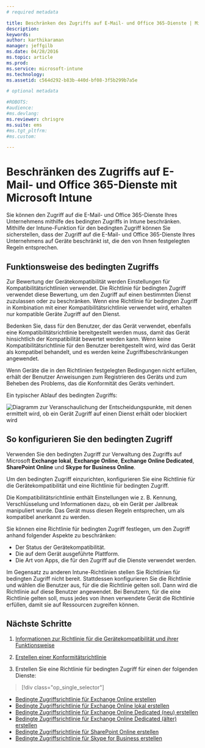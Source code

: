 ```yaml
---
# required metadata

title: Beschränken des Zugriffs auf E-Mail- und Office 365-Dienste | Microsoft Intune
description:
keywords:
author: karthikaraman
manager: jeffgilb
ms.date: 04/28/2016
ms.topic: article
ms.prod:
ms.service: microsoft-intune
ms.technology:
ms.assetid: c564d292-b83b-440d-bf08-3f5b299b7a5e

# optional metadata

#ROBOTS:
#audience:
#ms.devlang:
ms.reviewer: chrisgre
ms.suite: ems
#ms.tgt_pltfrm:
#ms.custom:

---
```


# Beschränken des Zugriffs auf E-Mail- und Office 365-Dienste mit Microsoft Intune
Sie können den Zugriff auf die E-Mail- und Office 365-Dienste Ihres Unternehmens mithilfe des bedingten Zugriffs in Intune beschränken. Mithilfe der Intune-Funktion für den bedingten Zugriff können Sie sicherstellen, dass der Zugriff auf die E-Mail- und Office 365-Dienste Ihres Unternehmens auf Geräte beschränkt ist, die den von Ihnen festgelegten Regeln entsprechen.
## Funktionsweise des bedingten Zugriffs
Zur Bewertung der Gerätekompatibilität werden Einstellungen für Kompatibilitätsrichtlinien verwendet. Die Richtlinie für bedingten Zugriff verwendet diese Bewertung, um den Zugriff auf einen bestimmten Dienst zuzulassen oder zu beschränken. Wenn eine Richtlinie für bedingten Zugriff in Kombination mit einer Kompatibilitätsrichtlinie verwendet wird, erhalten nur kompatible Geräte Zugriff auf den Dienst.

Bedenken Sie, dass für den Benutzer, der das Gerät verwendet, ebenfalls eine Kompatibilitätsrichtlinie bereitgestellt werden muss, damit das Gerät hinsichtlich der Kompatibilität bewertet werden kann.
Wenn keine Kompatibilitätsrichtlinie für den Benutzer bereitgestellt wird, wird das Gerät als kompatibel behandelt, und es werden keine Zugriffsbeschränkungen angewendet.

Wenn Geräte die in den Richtlinien festgelegten Bedingungen nicht erfüllen, erhält der Benutzer Anweisungen zum Registrieren des Geräts und zum Beheben des Problems, das die Konformität des Geräts verhindert.

Ein typischer Ablauf des bedingten Zugriffs:

![Diagramm zur Veranschaulichung der Entscheidungspunkte, mit denen ermittelt wird, ob ein Gerät Zugriff auf einen Dienst erhält oder blockiert wird](./media/ConditionalAccess4.png)

## So konfigurieren Sie den bedingten Zugriff
Verwenden Sie den bedingten Zugriff zur Verwaltung des Zugriffs auf Microsoft **Exchange lokal**, **Exchange Online**, **Exchange Online Dedicated**, **SharePoint Online** und **Skype for Business Online**.

Um den bedingten Zugriff einzurichten, konfigurieren Sie eine Richtlinie für die Gerätekompatibilität und eine Richtlinie für bedingten Zugriff.

Die Kompatibilitätsrichtlinie enthält Einstellungen wie z. B. Kennung, Verschlüsselung und Informationen dazu, ob ein Gerät per Jailbreak manipuliert wurde. Das Gerät muss diesen Regeln entsprechen, um als kompatibel anerkannt zu werden.

Sie können eine Richtlinie für bedingten Zugriff festlegen, um den Zugriff anhand folgender Aspekte zu beschränken:
- Der Status der Gerätekompatibilität.
- Die auf dem Gerät ausgeführte Plattform.
- Die Art von Apps, die für den Zugriff auf die Dienste verwendet werden.

Im Gegensatz zu anderen Intune-Richtlinien stellen Sie Richtlinien für bedingten Zugriff nicht bereit. Stattdessen konfigurieren Sie die Richtlinie und wählen die Benutzer aus, für die die Richtlinie gelten soll. Dann wird die Richtlinie auf diese Benutzer angewendet. Bei Benutzern, für die eine Richtlinie gelten soll, muss jedes von ihnen verwendete Gerät die Richtlinie erfüllen, damit sie auf Ressourcen zugreifen können.


## Nächste Schritte
1. [Informationen zur Richtlinie für die Gerätekompatibilität und ihrer Funktionsweise ](introduction-to-device-compliance-policies-in-microsoft-intune.md)

2. [Erstellen einer Konformitätsrichtlinie](create-a-device-compliance-policy-in-microsoft-intune.md)

2.  Erstellen Sie eine Richtlinie für bedingten Zugriff für einen der folgenden Dienste:
> [!div class="op_single_selector"]
  - [Bedingte Zugriffsrichtlinie für Exchange Online erstellen](restrict-access-to-exchange-online-with-microsoft-intune.md)
  - [Bedingte Zugriffsrichtlinie für Exchange Online lokal erstellen](restrict-access-to-exchange-onpremises-with-microsoft-intune.md)
  - [Bedingte Zugriffsrichtlinie für Exchange Online Dedicated (neu) erstellen](restrict-access-to-exchange-online-with-microsoft-intune.md)
  - [Bedingte Zugriffsrichtlinie für Exchange Online Dedicated (älter) erstellen](restrict-access-to-exchange-onpremises-with-microsoft-intune.md)
  - [Bedingte Zugriffsrichtlinie für SharePoint Online erstellen](restrict-access-to-sharepoint-online-with-microsoft-intune.md)
  - [Bedingte Zugriffsrichtlinie für Skype for Business erstellen](restrict-access-to-skype-for-business-online-with-microsoft-intune.md)


<!--HONumber=Jun16_HO2-->


